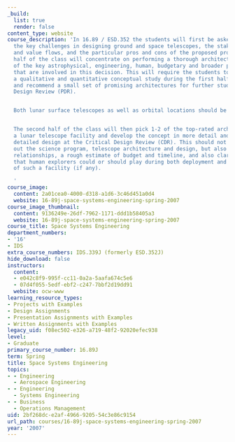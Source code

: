 ```yaml
---
_build:
  list: true
  render: false
content_type: website
course_description: 'In 16.89 / ESD.352 the students will first be asked to understand
  the key challenges in designing ground and space telescopes, the stakeholder structure
  and value flows, and the particular pros and cons of the proposed project. The first
  half of the class will concentrate on performing a thorough architectural analysis
  of the key astrophysical, engineering, human, budgetary and broader policy issues
  that are involved in this decision. This will require the students to carry out
  a qualitative and quantitative conceptual study during the first half of the semester
  and recommend a small set of promising architectures for further study at the Preliminary
  Design Review (PDR).


  Both lunar surface telescopes as well as orbital locations should be considered.


  The second half of the class will then pick 1-2 of the top-rated architectures for
  a lunar telescope facility and develop the concept in more detail and present the
  detailed design at the Critical Design Review (CDR). This should not only sketch
  out the science program, telescope architecture and design, but also the stakeholder
  relationships, a rough estimate of budget and timeline, and also clarify the role
  that human explorers could or should play during both deployment and servicing/operations
  of such a facility (if any).

  '
course_image:
  content: 2a01cea0-4000-d318-a1d6-3c46d451a0d4
  website: 16-89j-space-systems-engineering-spring-2007
course_image_thumbnail:
  content: 9136249e-26df-7962-1171-ddd1b58405a3
  website: 16-89j-space-systems-engineering-spring-2007
course_title: Space Systems Engineering
department_numbers:
- '16'
- IDS
extra_course_numbers: IDS.339J (formerly ESD.352J)
hide_download: false
instructors:
  content:
  - e042c8f9-995f-cc11-0a2a-5aafa674c5e6
  - 07d4f055-5edf-ebf2-c247-7bbf2d19dd91
  website: ocw-www
learning_resource_types:
- Projects with Examples
- Design Assignments
- Presentation Assignments with Examples
- Written Assignments with Examples
legacy_uid: f08ec502-e326-a719-48f2-92020efec938
level:
- Graduate
primary_course_number: 16.89J
term: Spring
title: Space Systems Engineering
topics:
- - Engineering
  - Aerospace Engineering
- - Engineering
  - Systems Engineering
- - Business
  - Operations Management
uid: 2bf268dc-e2af-4966-9205-54c3e86c9154
url_path: courses/16-89j-space-systems-engineering-spring-2007
year: '2007'
---
```

